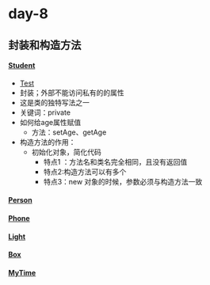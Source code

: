 # day-8
## 封装和构造方法
#### [Student](https://github.com/ShenShizhe/java-programme/blob/main/java/day-8/Student.java)
- [Test](https://github.com/ShenShizhe/java-programme/blob/main/java/day-8/Test.java)
- 封装；外部不能访问私有的的属性
- 这是类的独特写法之一
- 关键词：private
- 如何给age属性赋值
  - 方法：setAge、getAge
- 构造方法的作用：
   - 初始化对象，简化代码
      - 特点1 ：方法名和类名完全相同，且没有返回值
      - 特点2:构造方法可以有多个
      - 特点3：new 对象的时候，参数必须与构造方法一致
#### [Person](https://github.com/ShenShizhe/java-programme/blob/main/java/day-8/Person.java)  
#### [Phone](https://github.com/ShenShizhe/java-programme/blob/main/java/day-8/Phone.java)
#### [Light](https://github.com/ShenShizhe/java-programme/blob/main/java/day-8/Light.java)
#### [Box](https://github.com/ShenShizhe/java-programme/blob/main/java/day-8/Box.java)
#### [MyTime](https://github.com/ShenShizhe/java-programme/blob/main/java/day-8/MyTime.java)

